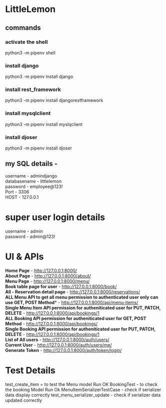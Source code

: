 # LittleLemon
## commands
### activate the shell
python3 -m pipenv shell
### install django
python3 -m pipenv install django
### install rest_framework
python3 -m pipenv install djangorestframework
### install mysqlclient 
python3 -m pipenv install myslqclient
### install djoser 
python3 -m pipenv install djoser


## my SQL details - 
username - admindjango <br />
databasename - littlelemon <br />
password - employee@123! <br />
Port - 3306 <br />
HOST - 127.0.0.1 <br />

# super user login details
  username - admin <br />
  password  - admin@123! <br />

# UI & APIs
  **Home Page** - http://127.0.0.1:8000/ <br />
  **About Page** - http://127.0.0.1:8000/about/ <br />
  **Menu Page** - http://127.0.0.1:8000/menu/ <br />
  **Book table page for user** - http://127.0.0.1:8000/book/ <br />
  **All - Reservation detail page** - http://127.0.0.1:8000/reservations/ <br />
  **ALL Menu API to get all menu permission to authenticated user only can use GET, POST Method*** - http://127.0.0.1:8000/api/menu-items/ <br />
  **Single Menu Item API permission for autheniticated user for PUT, PATCH, DELETE** - http://127.0.0.1:8000/api/bookings/1 <br />
  **ALL Booking API permission for autheniticated user for GET, POST Method** - http://127.0.0.1:8000/api/bookings/ <br />
  **Single Booking API permission for autheniticated user for PUT, PATCH, DELETE** - http://127.0.0.1:8000/api/bookings/1 <br />
  **List of All users** - http://127.0.0.1:8000/auth/users/ <br />
  **Current User** - http://127.0.0.1:8000/auth/users/me/  <br />
  **Generate Token** - http://127.0.0.1:8000/auth/token/login/ <br />

# Test Details
  test_create_item =  to test the Menu model Run OK
  BookingTest - to check the booking Model Run Ok
  MenuItemSerializerTestCase - check if serializer data display correctly
  test_menu_serializer_update - check if serializer data updated correctly

  
